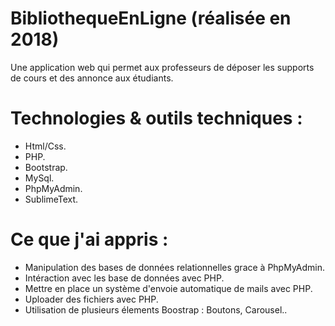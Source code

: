 # BibliothequeEnLigne (réalisée en 2018)
Une application web qui permet aux professeurs de déposer les supports de cours et des annonce aux étudiants.
# Technologies & outils techniques : 
+ Html/Css.  
+ PHP.   
+ Bootstrap.   
+ MySql.  
+ PhpMyAdmin.  
+ SublimeText.  
# Ce que j'ai appris :   
+ Manipulation des bases de données relationnelles grace à PhpMyAdmin.  
+ Intéraction avec les base de données avec PHP.  
+ Mettre en place un système d'envoie automatique de mails avec PHP.  
+ Uploader des fichiers avec PHP.  
+ Utilisation de plusieurs élements Boostrap : Boutons, Carousel..  
